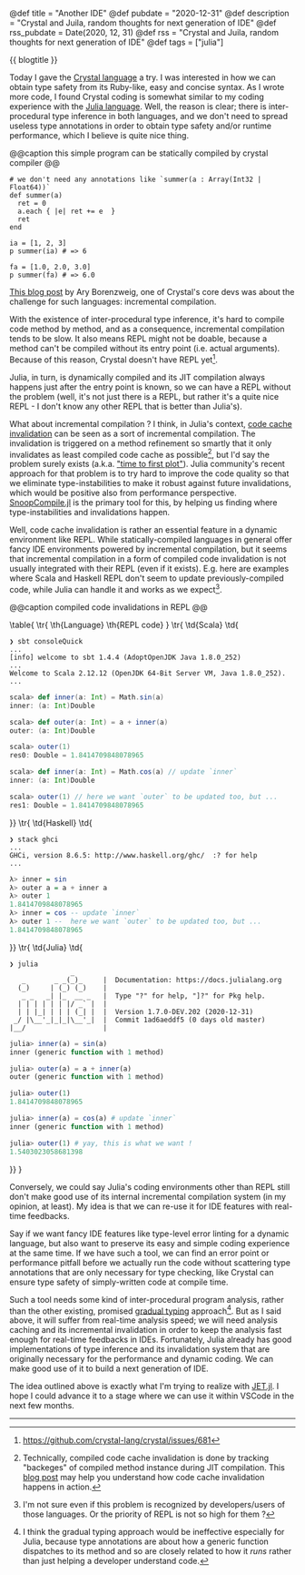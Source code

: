 @def title       = "Another IDE"
@def pubdate     = "2020-12-31"
@def description = "Crystal and Juila, random thoughts for next generation of IDE"
@def rss_pubdate = Date(2020, 12, 31)
@def rss         = "Crystal and Juila, random thoughts for next generation of IDE"
@def tags        = ["julia"]

{{ blogtitle }}

Today I gave the [Crystal language](https://crystal-lang.org/) a try.
I was interested in how we can obtain type safety from its Ruby-like, easy and concise syntax.
As I wrote more code, I found Crystal coding is somewhat similar to my coding experience with the [Julia language](https://julialang.org/).
Well, the reason is clear; there is inter-procedural type inference in both languages, and we don't need to spread useless type annotations in order to obtain type safety and/or runtime performance, which I believe is quite nice thing.

@@caption this simple program can be statically compiled by crystal compiler @@

```cr
# we don't need any annotations like `summer(a : Array(Int32 | Float64))`
def summer(a)
  ret = 0
  a.each { |e| ret += e  }
  ret
end

ia = [1, 2, 3]
p summer(ia) # => 6

fa = [1.0, 2.0, 3.0]
p summer(fa) # => 6.0
```

[This blog post](https://crystal-lang.org/2014/12/06/another-language.html) by Ary Borenzweig, one of Crystal's core devs was about the challenge for such languages: incremental compilation.

With the existence of inter-procedural type inference, it's hard to compile code method by method, and as a consequence, incremental compilation tends to be slow. It also means REPL might not be doable, because a method can't be compiled without its entry point (i.e. actual arguments). Because of this reason, Crystal doesn't have REPL yet[^1].

Julia, in turn, is dynamically compiled and its JIT compilation always happens just after the entry point is known, so we can have a REPL without the problem (well, it's not just there is a REPL, but rather it's a quite nice REPL - I don't know any other REPL that is better than Julia's).

What about incremental compilation ? I think, in Julia's context, [code cache invalidation](https://julialang.org/blog/2020/08/invalidations/) can be seen as a sort of incremental compilation.
The invalidation is triggered on a method refinement so smartly that it only invalidates as least compiled code cache as possible[^4], but I'd say the problem surely exists (a.k.a. ["time to first plot"](https://discourse.julialang.org/t/roadmap-for-a-faster-time-to-first-plot/22956)).
Julia community's recent approach for that problem is to try hard to improve the code quality so that we eliminate type-instabilities to make it robust against future invalidations, which would be positive also from performance perspective. [SnoopCompile.jl](https://github.com/timholy/SnoopCompile.jl) is the primary tool for this, by helping us finding where type-instabilities and invalidations happen.

Well, code cache invalidation is rather an essential feature in a dynamic environment like REPL.
While statically-compiled languages in general offer fancy IDE environments powered by incremental compilation, but it seems that incremental compilation in a form of compiled code invalidation is not usually integrated with their REPL (even if it exists).
E.g. here are examples where Scala and Haskell REPL don't seem to update previously-compiled code, while Julia can handle it and works as we expect[^2].

@@caption compiled code invalidations in REPL @@

\table{
  \tr{ \th{Language} \th{REPL code} }
  \tr{ \td{Scala} \td{
```plaintext
❯ sbt consoleQuick
...
[info] welcome to sbt 1.4.4 (AdoptOpenJDK Java 1.8.0_252)
...
Welcome to Scala 2.12.12 (OpenJDK 64-Bit Server VM, Java 1.8.0_252).
...
```
```scala
scala> def inner(a: Int) = Math.sin(a)
inner: (a: Int)Double

scala> def outer(a: Int) = a + inner(a)
outer: (a: Int)Double

scala> outer(1)
res0: Double = 1.8414709848078965

scala> def inner(a: Int) = Math.cos(a) // update `inner`
inner: (a: Int)Double

scala> outer(1) // here we want `outer` to be updated too, but ...
res1: Double = 1.8414709848078965
```
  }}
  \tr{ \td{Haskell} \td{
```plaintext
❯ stack ghci
...
GHCi, version 8.6.5: http://www.haskell.org/ghc/  :? for help
...
```
```haskell
λ> inner = sin
λ> outer a = a + inner a
λ> outer 1
1.8414709848078965
λ> inner = cos -- update `inner`
λ> outer 1 --  here we want `outer` to be updated too, but ...
1.8414709848078965
```
  }}
  \tr{ \td{Julia} \td{
```plaintext
❯ julia
               _
   _       _ _(_)_     |  Documentation: https://docs.julialang.org
  (_)     | (_) (_)    |
   _ _   _| |_  __ _   |  Type "?" for help, "]?" for Pkg help.
  | | | | | | |/ _` |  |
  | | |_| | | | (_| |  |  Version 1.7.0-DEV.202 (2020-12-31)
 _/ |\__'_|_|_|\__'_|  |  Commit 1ad6aeddf5 (0 days old master)
|__/                   |
```
```julia
julia> inner(a) = sin(a)
inner (generic function with 1 method)

julia> outer(a) = a + inner(a)
outer (generic function with 1 method)

julia> outer(1)
1.8414709848078965

julia> inner(a) = cos(a) # update `inner`
inner (generic function with 1 method)

julia> outer(1) # yay, this is what we want !
1.5403023058681398
```
  }}
}

Conversely, we could say Julia's coding environments other than REPL still don't make good use of its internal incremental compilation system (in my opinion, at least). My idea is that we can re-use it for IDE features with real-time feedbacks.

Say if we want fancy IDE features like type-level error linting for a dynamic language, but also want to preserve its easy and simple coding experience at the same time.
If we have such a tool, we can find an error point or performance pitfall before we actually run the code without scattering type annotations that are only necessary for type checking, like Crystal can ensure type safety of simply-written code at compile time.

Such a tool needs some kind of inter-procedural program analysis, rather than the other existing, promised [gradual typing](https://en.wikipedia.org/wiki/Gradual_typing) approach[^3]. But as I said above, it will suffer from real-time analysis speed; we will need analysis caching and its incremental invalidation in order to keep the analysis fast enough for real-time feedbacks in IDEs.
Fortunately, Julia already has good implementations of type inference and its invalidation system that are originally necessary for the performance and dynamic coding. We can make good use of it to build a next generation of IDE.

The idea outlined above is exactly what I'm trying to realize with [JET.jl](https://github.com/aviatesk/JET.jl). I hope I could advance it to a stage where we can use it within VSCode in the next few months.

---

[^1]: <https://github.com/crystal-lang/crystal/issues/681>
[^4]: Technically, compiled code cache invalidation is done by tracking "backeges" of compiled method instance during JIT compilation. This [blog post](https://julialang.org/blog/2020/08/invalidations/) may help you understand how code cache invalidation happens in action.
[^2]: I'm not sure even if this problem is recognized by developers/users of those languages. Or the priority of REPL is not so high for them ?
[^3]: I think the gradual typing approach would be ineffective especially for Julia, because type annotations are about how a generic function dispatches to its method and so are closely related to how it _runs_ rather than just helping a developer understand code.

